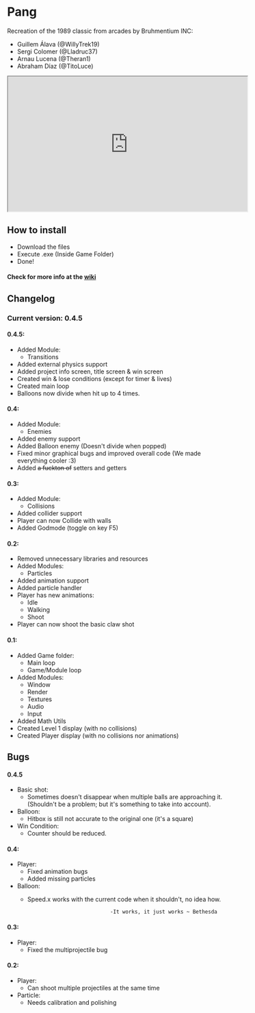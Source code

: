 # Pang

Recreation of the 1989 classic from arcades by Bruhmentium INC:
 - Guillem Álava (@WillyTrek19)
 - Sergi Colomer (@Lladruc37)
 - Arnau Lucena (@Theran1)
 - Abraham Díaz (@TitoLuce)

<iframe width="560" height="315" src="https://www.youtube.com/watch?v=UyhP6uLk9Fg">
  </iframe>

## How to install
 - Download the files
 - Execute .exe (Inside Game Folder)
 - Done!

#### Check for more info at the [wiki](https://github.com/WillyTrek19/PANG/wiki)

## Changelog
### Current version: 0.4.5

#### 0.4.5:
- Added Module:
  - Transitions
- Added external physics support
- Added project info screen, title screen & win screen
- Created win & lose conditions (except for timer & lives)
- Created main loop
- Balloons now divide when hit up to 4 times.

#### 0.4:
- Added Module:
  - Enemies
- Added enemy support
- Added Balloon enemy (Doesn't divide when popped)
- Fixed minor graphical bugs and improved overall code (We made everything cooler :3)
- Added ~~a fuckton of~~ setters and getters

#### 0.3: 
- Added Module:
  - Collisions
- Added collider support
- Player can now Collide with walls
- Added Godmode (toggle on key F5)

#### 0.2:
- Removed unnecessary libraries and resources
- Added Modules:
  - Particles
- Added animation support
- Added particle handler
- Player has new animations:
  - Idle
  - Walking
  - Shoot
- Player can now shoot the basic claw shot

#### 0.1:
- Added Game folder:
  - Main loop
  - Game/Module loop
- Added Modules:
  - Window
  - Render
  - Textures
  - Audio
  - Input
- Added Math Utils
- Created Level 1 display (with no collisions)
- Created Player display (with no collisions nor animations)

## Bugs

#### 0.4.5
- Basic shot:
  - Sometimes doesn't disappear when multiple balls are approaching it. (Shouldn't be a problem; but it's something to take into account).
- Balloon:
  - Hitbox is still not accurate to the original one (it's a square)
- Win Condition:
  - Counter should be reduced.

#### 0.4:
- Player:
  - Fixed animation bugs
  - Added missing particles
- Balloon:
  - Speed.x works with the current code when it shouldn't, no idea how. 
                                              
                                   -It works, it just works ~ Bethesda

#### 0.3:
- Player:
  - Fixed the multiprojectile bug
  
#### 0.2:
- Player:
  - Can shoot multiple projectiles at the same time
- Particle:
  - Needs calibration and polishing
